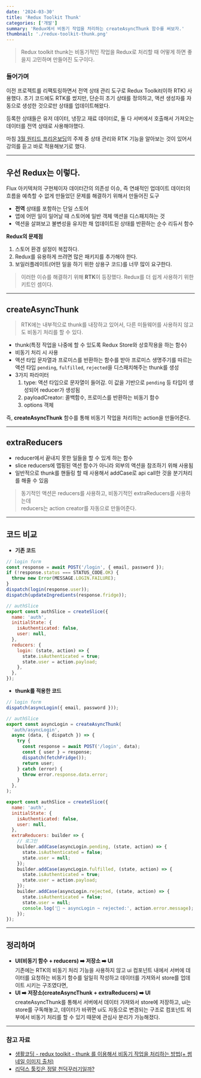 ```yaml
---
date: '2024-03-30'
title: 'Redux Toolkit Thunk'
categories: ['개발']
summary: 'Redux에서 비동기 작업을 처리하는 createAsyncThunk 함수를 써보자.'
thumbnail: './redux-toolkit-thunk.png'
---
```


> Redux toolkit thunk는 비동기적인 작업을 Redux로 처리할 때 어떻게 하면 좋을지 고민하며 만들어진 도구이다.

### 들어가며

이전 프로젝트를 리팩토링하면서 전역 상태 관리 도구로 Redux Toolkit(이하 RTK) 사용했다. 초기 코드에도 RTK를 썼지만, 단순히 초기 상태를 정의하고, 액션 생성자를 자동으로 생성한 것으로만 상태를 업데이트해왔다.

등록한 상태들은 유저 데이터, 냉장고 재료 데이터로, 둘 다 서버에서 호출해서 가져오는 데이터를 전역 상태로 사용해야했다.

마침 [3월 원티드 프리온보딩](https://www.wanted.co.kr/events/pre_challenge_fe_19)의 주제 중 상태 관리와 RTK 기능을 알아보는 것이 있어서 강의를 듣고 바로 적용해보기로 했다.

---

## 우선 Redux는 이렇다.

Flux 아키텍처의 구현체이자 데이터간의 의존성 이슈, 즉 연쇄적인 업데이트 데이터의 흐름을 예측할 수 없게 만들었던 문제를 해결하기 위해서 만들어진 도구

- **전역** 상태를 포함하는 단일 스토어
- 앱에 어떤 일이 일어날 때 스토어에 일반 객체 액션을 디스패치하는 것
- 액션을 살펴보고 불변성을 유지한 채 업데이트된 상태를 반환하는 순수 리듀서 함수

**Redux의 문제점**

1. 스토어 환경 설정이 복잡하다.
2. Redux를 유용하게 쓰려면 많은 패키지를 추가해야 한다.
3. 보일러플레이트(어떤 일을 하기 위한 상용구 코드)를 너무 많이 요구한다.

> 이러한 이슈를 해결하기 위해 **RTK**이 등장했다. Redux를 더 쉽게 사용하기 위한 키트인 셈이다.

---

## createAsyncThunk

> RTK에는 내부적으로 thunk를 내장하고 있어서, 다른 미들웨어를 사용하지 않고도 비동기 처리를 할 수 있다.

- thunk(특정 작업을 나중에 할 수 있도록 Redux Store와 상호작용을 하는 함수)
- 비동기 처리 시 사용
- 액션 타입 문자열과 프로미스를 반환하는 함수를 받아 프로미스 생명주기를 따르는 액션 타입 `pending`, `fulfilled`, `rejected`을 디스패치해주는 thunk를 생성
- 3가지 파라미터
  1. type: 액션 타입으로 문자열이 들어감. 이 값을 기반으로 `pending` 등 타입이 생성되어 reducer가 생성됨
  2. payloadCreator: 콜백함수, 프로미스를 반환하는 비동기 함수
  3. options 객체

즉, **createAsyncThunk** 함수를 통해 비동기 작업을 처리하는 action을 만들어준다.

---

## extraReducers

- reducer에서 끝내지 못한 일들을 할 수 있게 하는 함수
- slice reducers에 맵핑된 액션 함수가 아니라 외부의 액션을 참조하기 위해
  사용됨
- 일반적으로 thunk를 핸들링 할 때 사용해서 addCase로 api call한 것을 분기처리를 해줄 수 있음

> 동기적인 액션은 reducers를 사용하고, 비동기적인 extraReducers를 사용하는데  
> reducers는 action creator를 자동으로 만들어준다.

---

## 코드 비교

- **기존 코드**

```jsx
// login form
const response = await POST('/login', { email, password });
if (!response.status === STATUS_CODE.OK) {
  throw new Error(MESSAGE.LOGIN.FAILURE);
}
dispatch(login(response.user));
dispatch(updateIngredients(response.fridge));

// authSlice
export const authSlice = createSlice({
  name: 'auth',
  initialState: {
    isAuthenticated: false,
    user: null,
  },
  reducers: {
    login: (state, action) => {
      state.isAuthenticated = true;
      state.user = action.payload;
    },
  },
});
```

- **thunk를 적용한 코드**

```jsx
// login form
dispatch(asyncLogin({ email, password }));

// authSlice
export const asyncLogin = createAsyncThunk(
  'auth/asyncLogin',
  async (data, { dispatch }) => {
    try {
      const response = await POST('/login', data);
      const { user } = response;
      dispatch(fetchFridge());
      return user;
    } catch (error) {
      throw error.response.data.error;
    }
  },
);

export const authSlice = createSlice({
  name: 'auth',
  initialState: {
    isAuthenticated: false,
    user: null,
  },
  extraReducers: builder => {
    // 로그인
    builder.addCase(asyncLogin.pending, (state, action) => {
      state.isAuthenticated = false;
      state.user = null;
    });
    builder.addCase(asyncLogin.fulfilled, (state, action) => {
      state.isAuthenticated = true;
      state.user = action.payload;
    });
    builder.addCase(asyncLogin.rejected, (state, action) => {
      state.isAuthenticated = false;
      state.user = null;
      console.log('🚀 ~ asyncLogin ~ rejected:', action.error.message);
    });
});
```

---

## 정리하며

- **UI(비동기 함수 + reducers) ➡️ 저장소 ➡️ UI**  
  기존에는 RTK의 비동기 처리 기능을 사용하지 않고 ui 컴포넌트 내에서 서버에 데이터를 요청하는 비동기 함수를 일일히 작성하고 데이터를 가져와서 store를 업데이트 시키는 구조였다면,
- **UI ➡️ 저장소(createAsyncThunk + extraReducers) ➡️ UI**  
  createAsyncThunk를 통해서 서버에서 데이터 가져와서 store에 저장하고, ui는 store를 구독해놓고, 데이터가 바뀌면 ui도 자동으로 변경되는 구조로 컴포넌트 외부에서 비동기 처리를 할 수 있기 때문에 관심사 분리가 가능해졌다.

---

### 참고 자료

- [생활코딩 - redux toolkit - thunk 를 이용해서 비동기 작업을 처리하는 방법(+ 썸네일 이미지 출처)](https://youtu.be/K-3sBc2pUJ4?si=iy03P9XZJ4wXbh-U)
- [리덕스 툴킷은 정말 천덕꾸러기일까?](https://blog.hwahae.co.kr/all/tech/6946)
